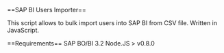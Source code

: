 ==SAP BI Users Importer==

This script allows to bulk import users into SAP BI from CSV file.
Written in JavaScript.

==Requirements==
SAP BO/BI 3.2
Node.JS > v0.8.0
